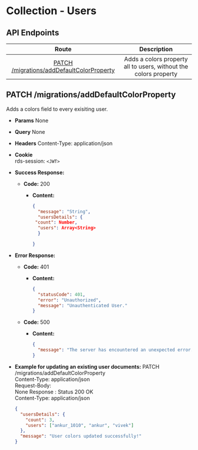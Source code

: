 # Collection - Users

## API Endpoints

|                                           Route                                           |                           Description                            |
| :---------------------------------------------------------------------------------------: | :--------------------------------------------------------------: |
| [PATCH /migrations/addDefaultColorProperty](#patch-migrations-add_default_color_property) | Adds a colors property all to users, without the colors property |

## PATCH /migrations/addDefaultColorProperty

Adds a colors field to every exisiting user.

- **Params**
  None
- **Query**
  None
- **Headers**
  Content-Type: application/json
- **Cookie**  
  rds-session: `<JWT>`
- **Success Response:**

  - **Code:** 200

    - **Content:**

      ```json
      {
        "message": "String",
        "usersDetails": {
       "count": Number,
        "users": Array<String>
        }

      }
      ```

- **Error Response:**

  - **Code:** 401

    - **Content:**
      ```json
      {
        "statusCode": 401,
        "error": "Unauthorized",
        "message": "Unauthenticated User."
      }
      ```

  - **Code:** 500
    - **Content:**
      ```json
      {
        "message": "The server has encountered an unexpected error. Please contact the administrator for more information."
      }
      ```

- **Example for updating an existing user documents:**
  PATCH /migrations/addDefaultColorProperty<br/>
  Content-Type: application/json<br/>
  Request-Body:<br/>
  None
  Response :
  Status 200 OK <br/>
  Content-Type: application/json<br/>

  ```json
  {
    "usersDetails": {
      "count": 3,
      "users": ["ankur_1010", "ankur", "vivek"]
    },
    "message": "User colors updated successfully!"
  }
  ```
